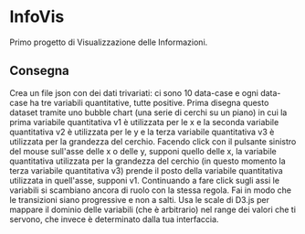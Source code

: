 # InfoVis
Primo progetto di Visualizzazione delle Informazioni. 
## Consegna
Crea un file json con dei dati trivariati: ci sono 10 data-case e ogni data-case ha tre variabili quantitative, tutte positive. Prima disegna questo dataset tramite uno bubble chart (una serie di cerchi su un piano) in cui la prima variabile quantitativa v1 è utilizzata per le x e la seconda variabile quantitativa v2 è utilizzata per le y e la terza variabile quantitativa v3 è utilizzata per la grandezza del cerchio. Facendo click con il pulsante sinistro del mouse sull'asse delle x o delle y, supponi quello delle x, la variabile quantitativa utilizzata per la grandezza del cerchio (in questo momento la terza variabile quantitativa v3) prende il posto della variabile quantitativa utilizzata in quell'asse, supponi v1. Continuando a fare click sugli assi le variabili si scambiano ancora di ruolo con la stessa regola. Fai in modo che le transizioni siano progressive e non a salti. Usa le scale di D3.js per mappare il dominio delle variabili (che è arbitrario) nel range dei valori che ti servono, che invece è determinato dalla tua interfaccia.
